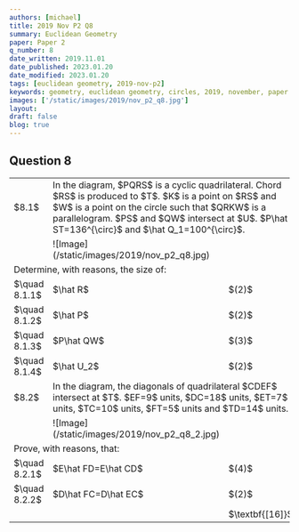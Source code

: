 ```yaml
---
authors: [michael]
title: 2019 Nov P2 Q8
summary: Euclidean Geometry
paper: Paper 2
q_number: 8
date_written: 2019.11.01
date_published: 2023.01.20
date_modified: 2023.01.20
tags: [euclidean geometry, 2019-nov-p2]
keywords: geometry, euclidean geometry, circles, 2019, november, paper 2
images: ['/static/images/2019/nov_p2_q8.jpg']
layout:
draft: false
blog: true
---
```


## Question 8

<table className="border-collapse">
  <tbody>
    <tr>
      <td>$8.1$</td>
      <td colSpan='2'>In the diagram, $PQRS$ is a cyclic quadrilateral. Chord $RS$ is produced to $T$. $K$ is a point on $RS$ and $W$ is a point on the circle such that $QRKW$ is a parallelogram. $PS$ and $QW$ intersect at $U$. $P\hat ST=136^{\circ}$ and $\hat Q_1=100^{\circ}$.</td>
    </tr>
    <tr>
      <td></td>
      <td>![Image](/static/images/2019/nov_p2_q8.jpg)</td>
      <td></td>
    </tr>
    <tr>
      <td colSpan='2'>Determine, with reasons, the size of: </td>
      <td></td>
    </tr>
    <tr>   
      <td>$\quad 8.1.1$</td>
      <td>$\hat R$</td>
      <td>$(2)$</td>
    </tr>
    <tr>   
      <td>$\quad 8.1.2$</td>
      <td>$\hat P$</td>
      <td>$(2)$</td>
    </tr>
    <tr>   
      <td>$\quad 8.1.3$</td>
      <td>$P\hat QW$</td>
      <td>$(3)$</td>
    </tr>
    <tr>   
      <td>$\quad 8.1.4$</td>
      <td>$\hat U_2$</td>
      <td>$(2)$</td>
    </tr>
    <tr>
      <td>$8.2$</td>
      <td colSpan='2'>In the diagram, the diagonals of quadrilateral $CDEF$ intersect at $T$. $EF=9$ units, $DC=18$ units, $ET=7$ units, $TC=10$ units, $FT=5$ units and $TD=14$ units.</td>
    </tr>
    <tr>
      <td></td>
      <td>![Image](/static/images/2019/nov_p2_q8_2.jpg)</td>
      <td></td>
    </tr>
    <tr>
      <td colSpan='2'>Prove, with reasons, that:</td>
      <td></td>
    </tr>
    <tr>   
      <td>$\quad 8.2.1$</td>
      <td>$E\hat FD=E\hat CD$</td>
      <td>$(4)$</td>
    </tr>
    <tr>   
      <td>$\quad 8.2.2$</td>
      <td>$D\hat FC=D\hat EC$</td>
      <td>$(2)$</td>
    </tr>
    <tr>
      <td></td>
      <td></td>
      <td>$\textbf{[16]}$</td>
    </tr>
  </tbody>
</table>
